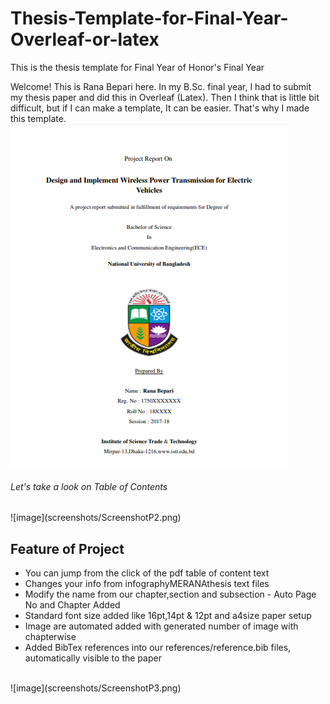 # Thesis-Template-for-Final-Year-Overleaf-or-latex
This is the thesis template for Final Year of Honor's Final Year

Welcome! This is Rana Bepari here. In my B.Sc. final year, I had to submit my thesis paper and did this in Overleaf (Latex).
Then I think that is little bit difficult, but if I can make a template, It can be easier. That's why I made this template. <be>
![image](screenshots/ScreenshotP1.png)
<br>
<h6>Let's take a look on Table of Contents</h6>
![image](screenshots/ScreenshotP2.png)


<h2>Feature of Project</h2>
<ul>
  <li>You can jump from the click of the pdf table of content text</li>
  <li>Changes your info from infographyMERANAthesis text files</li>
  <li>Modify the name from our chapter,section and subsection - Auto Page No and Chapter Added</li>
  <li>Standard font size added like 16pt,14pt & 12pt and a4size paper setup</li>
  <li>Image are automated added with generated number of image with chapterwise</li>
  <li>Added BibTex references into our references/reference.bib files, automatically visible to the paper</li>
</ul>
<br>
![image](screenshots/ScreenshotP3.png)


